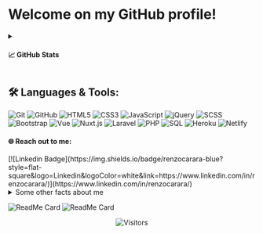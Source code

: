 <!--
**renzocarara/renzocarara** is a ✨ _special_ ✨ repository because its `README.md` (this file) appears on your GitHub profile. -->

# Welcome on my GitHub profile!

<details>

  <summary><h4>📈 GitHub Stats</h4></summary>
  <br>
  <img align="center" src="https://github-readme-stats.vercel.app/api/top-langs/?username=renzocarara&hide_langs_below=1&theme=default&line_height=27&layout=compact" />
  <img align="center" src="https://github-readme-stats.vercel.app/api?username=renzocarara&show_icons=true&count_private=true&include_all_commits=true&line_height=21" alt="renzocarara's Github stats" />
</details>

## 🛠️ **Languages & Tools:**

![Git](https://img.shields.io/badge/-Git-000000?style=flat&logo=git&logoColor=F05032)
![GitHub](https://img.shields.io/badge/-GitHub-000000?style=flat&logo=github&logoColor=FFFFFF)
![HTML5](https://img.shields.io/badge/-HTML5-000000?style=flat&logo=HTML5)
![CSS3](https://img.shields.io/badge/-CSS3-black?style=flat-square&logo=css3&logoColor=5ab1f8)
![JavaScript](https://img.shields.io/badge/-JavaScript-black?style=flat-square&logo=javascript)
![jQuery](https://img.shields.io/badge/-jQuery-000000?style=flat&logo=jQuery&logoColor=0769AD)
![SCSS](https://img.shields.io/badge/-SCSS-black?style=flat-square&logo=SASS)
![Bootstrap](https://img.shields.io/badge/-Bootstrap-black?style=flat-square&logo=bootstrap)
![Vue](https://img.shields.io/badge/-Vue-black?style=flat-square&logo=vue)
![Nuxt.js](https://img.shields.io/badge/-Nuxt-black?style=flat-square&logo=Nuxt.js)
![Laravel](https://img.shields.io/badge/-Laravel-black?style=flat-square&logo=laravel)
![PHP](https://img.shields.io/badge/-Php-black?style=flat-square&logo=php)
![SQL](https://img.shields.io/badge/-SQL-000000?style=flat&logo=MySQL)
![Heroku](https://img.shields.io/badge/-Heroku-black?style=flat-square&logo=heroku)
![Netlify](https://img.shields.io/badge/-Netlify-black?style=flat-square&logo=netlify)

<h4>🌐 Reach out to me:</h4>  
[![Linkedin Badge](https://img.shields.io/badge/renzocarara-blue?style=flat-square&logo=Linkedin&logoColor=white&link=https://www.linkedin.com/in/renzocarara/)](https://www.linkedin.com/in/renzocarara/)

<details>
  <summary>Some other facts about me</summary>
  <br>

- 57/60
- Spent 1 year in the army CC
- vegan
- love animals
- fond of star trek TOS

</details>

![ReadMe Card](https://github-readme-stats.vercel.app/api/pin/?username=renzocarara&repo=digiback)
![ReadMe Card](https://github-readme-stats.vercel.app/api/pin/?username=renzocarara&repo=digifront)

[linkedin]: https://www.linkedin.com/in/renzocarara
[gmail]: mailto:renzo.carara@libero.it "Lets connect through email"
[github]: https://github.com/renzocarara

<p align=center>
  <img alt="Visitors" src="https://visitor-badge.laobi.icu/badge?page_id=renzocarara.renzocarara">
</p>

<!--Here are some ideas to get you started:

- 🔭 I’m currently working on ...
- 🌱 I’m currently learning ...
- 👯 I’m looking to collaborate on ...
- 🤔 I’m looking for help with ...
- 💬 Ask me about ...
- 📫 How to reach me: ...
- 😄 Pronouns: ...
- ⚡ Fun fact: ...
-->
